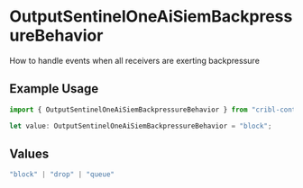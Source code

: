 # OutputSentinelOneAiSiemBackpressureBehavior

How to handle events when all receivers are exerting backpressure

## Example Usage

```typescript
import { OutputSentinelOneAiSiemBackpressureBehavior } from "cribl-control-plane/models";

let value: OutputSentinelOneAiSiemBackpressureBehavior = "block";
```

## Values

```typescript
"block" | "drop" | "queue"
```